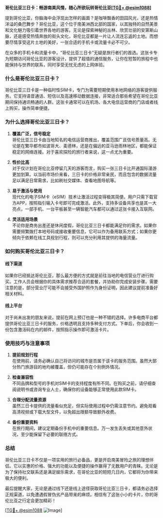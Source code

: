 **哥伦比亚三日卡：畅游南美风情，随心所欲玩转哥伦比亚[[TG💪+ @esim1088](https://t.me/s/esim1088)]**

提到哥伦比亚，你脑海中会浮现出怎样的画面？是咖啡飘香的田园风光，还是热情洋溢的桑巴舞步？哥伦比亚，这个位于南美洲西北部的国家，以其独特的自然美景和文化魅力吸引着世界各地的游客。无论是探索神秘的丛林、欣赏壮丽的安第斯山脉，还是感受热情奔放的街头文化，哥伦比亚都是一片让人流连忘返的土地。而想要尽情享受这片土地的美好，一张合适的手机卡或流量卡必不可少。

在众多的手机卡和流量卡中，“哥伦比亚三日卡”无疑是旅行者们的首选。这张卡专为短期访问哥伦比亚的游客设计，提供了超值的通信服务，让你在短暂的旅程中也能保持与世界的联系，同时享受无忧无虑的上网体验。

### **什么是哥伦比亚三日卡？**

哥伦比亚三日卡是一种临时性SIM卡，专门为需要短期使用本地网络的游客提供服务。它支持语音通话、短信以及高速移动数据连接，非常适合那些希望在哥伦比亚期间保持通讯畅通的人群。这张卡通常可以在机场、各大电信运营商的门店或者线上购买，操作简单便捷。

### **为什么选择哥伦比亚三日卡？**

1. **覆盖广泛，信号稳定**  
   哥伦比亚三日卡由当地知名的电信运营商推出，覆盖范围广且信号质量高。无论是在繁华都市如波哥大、麦德林，还是在偏远的亚马逊雨林地区，都能保证稳定的网络连接。对于喜欢探险的旅行者来说，这一点尤为重要。

2. **性价比高**  
   对于仅计划在哥伦比亚停留几天的游客而言，购买一张三日卡比开通国际漫游更加划算。以当前市场价来看，三日卡的价格非常亲民，而且包含的数据流量足以满足日常需求，比如刷社交媒体、查看地图导航等。

3. **易于激活与使用**  
   现代化的电子SIM卡（eSIM）技术让激活过程变得极其简便。用户只需下载官方APP，按照指引输入卡号即可完成激活。此外，支持多设备共享也是其一大亮点，一部手机、一台平板甚至一辆智能汽车都可以通过这张卡接入互联网。

4. **灵活适用场景**  
   不论你是商务出差还是休闲度假，哥伦比亚三日卡都能满足你的需求。如果你需要频繁拨打本地号码或接收重要信息，它可以作为备用联系方式；如果你更倾向于依赖在线工具规划行程，则可以充分利用其提供的海量流量。

### **如何购买哥伦比亚三日卡？**

#### **线下渠道**
如果你已经抵达哥伦比亚，那么最方便的方式就是前往当地的电信营业厅进行购买。工作人员会根据你的具体需求推荐合适的套餐，并协助你完成安装步骤。需要注意的是，部分营业厅可能不会接受外国护照作为身份证明，因此建议提前准备好相关材料。

#### **线上平台**
对于尚未出发的朋友来说，提前在网上预订也是一种不错的选择。许多电商平台都提供哥伦比亚三日卡的服务，价格透明且支持多种支付方式。下单后，你会收到一份包含激活码在内的邮件，按照指示操作即可激活卡片。

### **使用技巧与注意事项**

1. **提前规划行程**  
   在使用前，请务必确认自己将访问的城市是否属于该卡的服务范围。虽然大部分热门旅游目的地均被覆盖，但仍可能存在个别例外情况。

2. **检查兼容性**  
   不同品牌和型号的手机对SIM卡的支持程度有所不同。在购买之前，请仔细查阅说明书或咨询专业人士，确保你的设备能够正常使用此款SIM卡。

3. **合理分配流量资源**  
   虽然三日卡提供的流量看似充足，但实际使用过程中仍需注意节约。避免观看高清视频或下载大型文件，以免超出限额导致额外收费。

4. **备份重要资料**  
   在旅行期间，建议定期备份手机中的重要信息。万一发生丢失或其他意外状况，至少能保留下必要的联络方式。

### **总结**

哥伦比亚三日卡不仅是一项实用的旅行必备品，更是开启南美冒险之旅的理想伴侣。它以实惠的价格、强大的功能以及便捷的操作赢得了无数用户的青睐。无论是为了保持社交联系还是满足娱乐需求，在哥伦比亚的短短几日内，它都将为你带来极大的便利。

最后提醒大家，无论是通过线下还是线上途径获取哥伦比亚三日卡，都请务必选择正规渠道，以免遭遇假冒伪劣产品带来的麻烦。相信有了这张小小的卡片，你的哥伦比亚之行定会更加精彩！

[[TG💪+ @esim1088](https://t.me/s/esim1088) ![Image](https://i.postimg.cc/4NQfJmqS/Snipaste-2025-05-13-00-14-12.png)]
